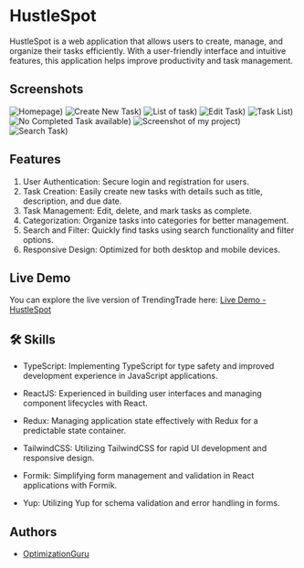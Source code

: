 
# HustleSpot

HustleSpot is a web application that allows users to create, manage, and organize their tasks efficiently. With a user-friendly interface and intuitive features, this application helps improve productivity and task management.

## Screenshots

![Homepage](https://github.com/OptimizationGuru/task-manager/blob/main/public/1.png))
![Create New Task](https://github.com/OptimizationGuru/task-manager/blob/main/public/2.png))
![List of task](https://github.com/OptimizationGuru/task-manager/blob/main/public/3.png))
![Edit Task ](https://github.com/OptimizationGuru/task-manager/blob/main/public/4.png))
![Task List](https://github.com/OptimizationGuru/task-manager/blob/main/public/6.png))
![No Completed Task available](https://github.com/OptimizationGuru/task-manager/blob/main/public/7.png))
![Screenshot of my project](https://github.com/OptimizationGuru/task-manager/blob/main/public/8.png))
![Search Task](https://github.com/OptimizationGuru/task-manager/blob/main/public/9.png))



## Features


1) User Authentication: Secure login and registration for users.
2) Task Creation: Easily create new tasks with details such as     title, description, and due date.
3) Task Management: Edit, delete, and mark tasks as complete.
4) Categorization: Organize tasks into categories for better management.
5) Search and Filter: Quickly find tasks using search functionality and filter options.
6) Responsive Design: Optimized for both desktop and mobile devices.



## Live Demo

You can explore the live version of TrendingTrade here: [Live Demo - HustleSpot](https://hustlespot.netlify.app/)




## 🛠 Skills
- TypeScript: Implementing TypeScript for type safety and improved development experience in JavaScript applications.
- ReactJS: Experienced in building user interfaces and managing component lifecycles with React.
- Redux: Managing application state effectively with Redux for a predictable state container.

- TailwindCSS: Utilizing TailwindCSS for rapid UI development and responsive design.
- Formik: Simplifying form management and validation in React applications with Formik.
- Yup: Utilizing Yup for schema validation and error handling in forms.





## Authors

- [OptimizationGuru](https://github.com/OptimizationGuru)

